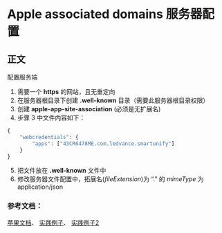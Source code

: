 # Apple associated domains 服务器配置

## 正文

配置服务端

1. 需要一个 **https** 的网站，且无重定向
2. 在服务器根目录下创建 **.well-known** 目录（需要此服务器根目录权限）
3. 创建 **apple-app-site-association** (必须是无扩展名)
4. 步骤 3 中文件内容如下：

``` javascript
{
    "webcredentials": {
        "apps": ["43CR6478ME.com.ledvance.smartunify"]
    }
}
```
5. 把文件放在 **.well-known** 文件中
6. 修改服务器文件配置中，拓展名(*fileExtension*)为 “.” 的 *mimeType* 为 application/json


### 参考文档：
[苹果文档](https://developer.apple.com/documentation/xcode/supporting-associated-domains)、
[实践例子](https://medium.com/@barsh/my-first-date-with-ios-universal-links-90dfabc88bb8)、
[实践例子2](https://www.jianshu.com/p/139760979b4d)